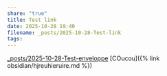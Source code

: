 ```yaml
---
share: "true"
title: Test link
date: 2025-10-28 19:40
filename: _posts/2025-10-28-Test-link
tags:
---
```

[_posts/2025-10-28-Test-enveloppe](./2025-10-28-Test-enveloppe.md) [COucou]({% link obsidian/hjreuhieruire.md %})